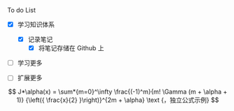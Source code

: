 To do List

- [x] 学习知识体系

  - [x] 记录笔记
    - [x] 将笔记存储在 Github 上

- [ ] 学习更多
- [ ] 扩展更多

$$ J*\alpha(x) = \sum*{m=0}^\infty \frac{(-1)^m}{m! \Gamma (m + \alpha + 1)} {\left({ \frac{x}{2} }\right)}^{2m + \alpha} \text {，独立公式示例} $$
